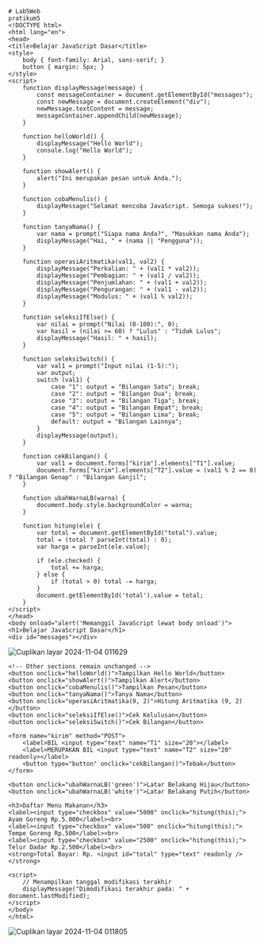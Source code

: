     # Lab5Web
    pratikum5
    <!DOCTYPE html>
    <html lang="en">
    <head>
    <title>Belajar JavaScript Dasar</title>
    <style>
        body { font-family: Arial, sans-serif; }
        button { margin: 5px; }
    </style>
    <script>
        function displayMessage(message) {
            const messageContainer = document.getElementById("messages");
            const newMessage = document.createElement("div");
            newMessage.textContent = message;
            messageContainer.appendChild(newMessage);
        }

        function helloWorld() {
            displayMessage("Hello World");
            console.log("Hello World");
        }

        function showAlert() {
            alert("Ini merupakan pesan untuk Anda.");
        }

        function cobaMenulis() {
            displayMessage("Selamat mencoba JavaScript. Semoga sukses!");
        }

        function tanyaNama() {
            var nama = prompt("Siapa nama Anda?", "Masukkan nama Anda");
            displayMessage("Hai, " + (nama || "Pengguna"));
        }

        function operasiAritmatika(val1, val2) {
            displayMessage("Perkalian: " + (val1 * val2));
            displayMessage("Pembagian: " + (val1 / val2));
            displayMessage("Penjumlahan: " + (val1 + val2));
            displayMessage("Pengurangan: " + (val1 - val2));
            displayMessage("Modulus: " + (val1 % val2));
        }

        function seleksiIfElse() {
            var nilai = prompt("Nilai (0-100):", 0);
            var hasil = (nilai >= 60) ? "Lulus" : "Tidak Lulus";
            displayMessage("Hasil: " + hasil);
        }

        function seleksiSwitch() {
            var val1 = prompt("Input nilai (1-5):");
            var output;
            switch (val1) {
                case "1": output = "Bilangan Satu"; break;
                case "2": output = "Bilangan Dua"; break;
                case "3": output = "Bilangan Tiga"; break;
                case "4": output = "Bilangan Empat"; break;
                case "5": output = "Bilangan Lima"; break;
                default: output = "Bilangan Lainnya";
            }
            displayMessage(output);
        }

        function cekBilangan() {
            var val1 = document.forms["kirim"].elements["T1"].value;
            document.forms["kirim"].elements["T2"].value = (val1 % 2 == 0) ? "Bilangan Genap" : "Bilangan Ganjil";
        }

        function ubahWarnaLB(warna) {
            document.body.style.backgroundColor = warna;
        }

        function hitung(ele) {
            var total = document.getElementById("total").value;
            total = (total ? parseInt(total) : 0);
            var harga = parseInt(ele.value);

            if (ele.checked) {
                total += harga;
            } else {
                if (total > 0) total -= harga;
            }
            document.getElementById('total').value = total;
        }
    </script>
    </head>
    <body onload="alert('Memanggil JavaScript lewat body onload')">
    <h1>Belajar JavaScript Dasar</h1>
    <div id="messages"></div>
![Cuplikan layar 2024-11-04 011629](https://github.com/user-attachments/assets/b49133fe-3082-48d4-a846-21c072d42e2a)

    <!-- Other sections remain unchanged -->
    <button onclick="helloWorld()">Tampilkan Hello World</button>
    <button onclick="showAlert()">Tampilkan Alert</button>
    <button onclick="cobaMenulis()">Tampilkan Pesan</button>
    <button onclick="tanyaNama()">Tanya Nama</button>
    <button onclick="operasiAritmatika(9, 2)">Hitung Aritmatika (9, 2)</button>
    <button onclick="seleksiIfElse()">Cek Kelulusan</button>
    <button onclick="seleksiSwitch()">Cek Bilangan</button>

    <form name="kirim" method="POST">
        <label>BIL <input type="text" name="T1" size="20"></label>
        <label>MERUPAKAN BIL <input type="text" name="T2" size="20" readonly></label>
        <button type="button" onclick="cekBilangan()">Tebak</button>
    </form>

    <button onclick="ubahWarnaLB('green')">Latar Belakang Hijau</button>
    <button onclick="ubahWarnaLB('white')">Latar Belakang Putih</button>

    <h3>Daftar Menu Makanan</h3>
    <label><input type="checkbox" value="5000" onclick="hitung(this);"> Ayam Goreng Rp.5.000</label><br>
    <label><input type="checkbox" value="500" onclick="hitung(this);"> Tempe Goreng Rp.500</label><br>
    <label><input type="checkbox" value="2500" onclick="hitung(this);"> Telur Dadar Rp.2.500</label><br>
    <strong>Total Bayar: Rp. <input id="total" type="text" readonly /></strong>

    <script>
        // Menampilkan tanggal modifikasi terakhir
        displayMessage("Dimodifikasi terakhir pada: " + document.lastModified);
    </script>
    </body>
    </html>
![Cuplikan layar 2024-11-04 011805](https://github.com/user-attachments/assets/dd63026d-217e-4b3c-96a2-53d469a36654)
